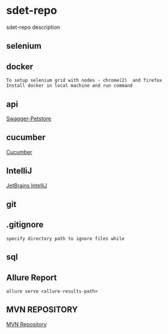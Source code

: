 # sdet-repo
sdet-repo description
## selenium
## docker
    To setup selenium grid with nodes - chrome(2)  and firefox
    Install docker in local machine and run command
## api
[Swagger-Petstore](https://petstore.swagger.io/)
## cucumber
[Cucumber](https://cucumber.io/docs/cucumber/)
## IntelliJ
[JetBrains IntelliJ](https://www.jetbrains.com/)
## git
## .gitignore
    specify directory path to ignore files while
## sql
## Allure Report
    allure serve <allure-results-path>
## MVN REPOSITORY
[MVN Repository](https://mvnrepository.com/)